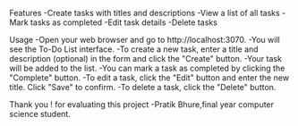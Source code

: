 Features
-Create tasks with titles and descriptions
-View a list of all tasks
-Mark tasks as completed
-Edit task details
-Delete tasks

Usage
-Open your web browser and go to http://localhost:3070.
-You will see the To-Do List interface.
-To create a new task, enter a title and description (optional) in the form and click the "Create" button.
-Your task will be added to the list.
-You can mark a task as completed by clicking the "Complete" button.
-To edit a task, click the "Edit" button and enter the new title. Click "Save" to confirm.
-To delete a task, click the "Delete" button.


Thank you ! for evaluating this project
                   -Pratik Bhure,final year computer science student.